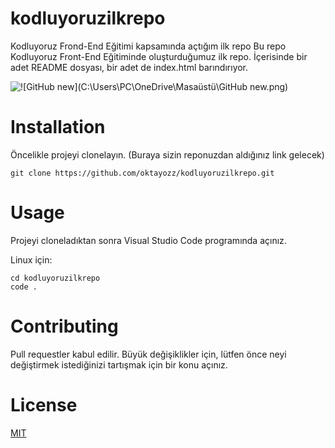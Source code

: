 # kodluyoruzilkrepo

Kodluyoruz Frond-End Eğitimi kapsamında açtığım ilk repo Bu repo Kodluyoruz Front-End Eğitiminde oluşturduğumuz ilk repo. İçerisinde bir adet README dosyası, bir adet de index.html barındırıyor.

![![GitHub new](C:\Users\PC\OneDrive\Masaüstü\GitHub new.png)](https://github.com/oktayozz/kodluyoruzilkrepo)



# Installation

Öncelikle projeyi clonelayın. (Buraya sizin reponuzdan aldığınız link gelecek)

```
git clone https://github.com/oktayozz/kodluyoruzilkrepo.git
```



# Usage

Projeyi cloneladıktan sonra Visual Studio Code programında açınız.

Linux için:

```
cd kodluyoruzilkrepo
code .
```



# Contributing

Pull requestler kabul edilir. Büyük değişiklikler için, lütfen önce neyi değiştirmek istediğinizi tartışmak için bir konu açınız.



# License

[MIT](https://choosealicense.com/licenses/mit/)

